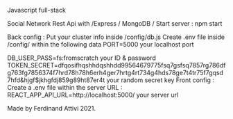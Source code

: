 Javascript full-stack

Social Network Rest Api with /Express / MongoDB /
Start server : npm start

Back config :
Put your cluster info inside /config/db.js
Create .env file inside /config/ within the following data
PORT=5000 your localhost port

DB_USER_PASS=fs:fromscratch your ID & password
TOKEN_SECRET=dfqosifhqshhdqshhdd99564679775fsq7gsfsq7857rg786dfg763fg7856374f7hrd78h78h6erh4ger7hrtg4rt734g4hds78ge7t4tr75f7gqsd7hfd&hjgf$jkhgfdj859g89ht87er4t your random secret key
Front config :
Create a .env file within the server URL :
REACT_APP_API_URL=http://localhost:5000/ your server url

Made by Ferdinand Attivi 2021.
